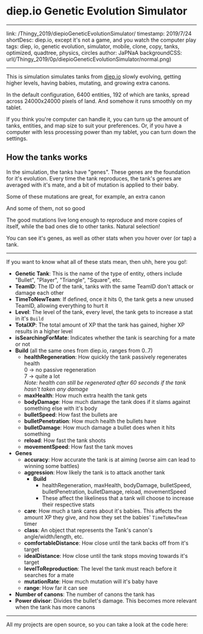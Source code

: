 # diep.io Genetic Evolution Simulator

---

link: /Thingy_2019/diepioGeneticEvolutionSimulator/
timestamp: 2019/7/24
shortDesc: diep.io, except it's not a game, and you watch the computer play
tags: diep, io, genetic evolution, simulator, mobile, clone, copy, tanks, optimized, quadtree, physics, circles
author: JaPNaA
backgroundCSS: url(/Thingy_2019/0p/diepioGeneticEvolutionSimulator/normal.png)

---

This is simulation simulates tanks from [diep.io](https://diep.io) slowly evolving, getting higher levels, having babies, mutating, and growing extra canons.

In the default configuration, 6400 entities, 192 of which are tanks, spread across 24000x24000 pixels of land. And somehow it runs smoothly on my tablet.

<!view-project>

If you think you're computer can handle it, you can turn up the amount of tanks, entities, and map size to suit your preferences. Or, if you have a computer with less processing power than my tablet, you can turn down the settings.

## How the tanks works

In the simulation, the tanks have "genes". These genes are the foundation for it's evolution. Every time the tank reproduces, the tank's genes are averaged with it's mate, and a bit of mutation is applied to their baby.

Some of these mutations are great, for example, an extra canon

<!img src="/Thingy_2019/0p/diepioGeneticEvolutionSimulator/2CanonTank.png" --"A tank with 2 canons">

And some of them, not so good

<!img src="/Thingy_2019/0p/diepioGeneticEvolutionSimulator/0CanonTank.png" --"A poor tank with no canons">

The good mutations live long enough to reproduce and more copies of itself, while the bad ones die to other tanks. Natural selection!

You can see it's genes, as well as other stats when you hover over (or tap) a tank.

<!img src="/Thingy_2019/0p/diepioGeneticEvolutionSimulator/menu.png" --"A menu with quite a lot of numbers">

---

If you want to know what all of these stats mean, then uhh, here you go!:

-   **Genetic Tank**: This is the name of the type of entity, others include "Bullet", "Player", "Triangle", "Square", etc.
-   **TeamID**: The ID of the tank, tanks with the same TeamID don't attack or damage each other
-   **TimeToNewTeam**: If defined, once it hits 0, the tank gets a new unused TeamID, allowing everything to hurt it
-   **Level**: The level of the tank, every level, the tank gets to increase a stat in it's `Build`
-   **TotalXP**: The total amount of XP that the tank has gained, higher XP results in a higher level
-   **isSearchingForMate**: Indicates whether the tank is searching for a mate or not
-   **Build** (all the same ones from diep.io, ranges from 0..7)
    -   **healthRegeneration**: How quickly the tank passively regenerates health
        <br> 0 -> no passive regeneration
        <br> 7 -> quite a lot
        <br> _Note: health can still be regenerated after 60 seconds if the tank hasn't taken any damage_
    -   **maxHealth**: How much extra health the tank gets
    -   **bodyDamage**: How much damage the tank does if it slams against something else with it's body
    -   **bulletSpeed**: How fast the bullets are
    -   **bulletPenetration**: How much health the bullets have
    -   **bulletDamage**: How much damage a bullet does when it hits something
    -   **reload**: How fast the tank shoots
    -   **movementSpeed**: How fast the tank moves
-   **Genes**
    -   **accuracy**: How accurate the tank is at aiming (worse aim can lead to winning some battles)
    -   **aggression**: How likely the tank is to attack another tank
        -   **Build**
            -   healthRegeneration, maxHealth, bodyDamage, bulletSpeed, bulletPenetration, bulletDamage, reload, movementSpeed
            -   These affect the likeliness that a tank will choose to increase their respective stats
    -   **care**: How much a tank cares about it's babies. This affects the amount XP they give, and how they set the babies' `TimeToNewTeam` timer
    -   **class**: An object that represents the Tank's canon's angle/width/length, etc.
    -   **comfortableDistance**: How close until the tank backs off from it's target
    -   **idealDistance**: How close until the tank stops moving towards it's target
    -   **levelToReproduction**: The level the tank must reach before it searches for a mate
    -   **mutationRate**: How much mutation will it's baby have
    -   **range**: How far it can see
-   **Number of canons**: The number of canons the tank has
-   **Power divisor**: Divides the bullet's damage. This becomes more relevant when the tank has more canons

---

All my projects are open source, so you can take a look at the code here:

<!view-source>
